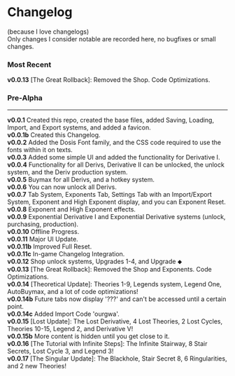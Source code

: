 # Changelog
(because I love changelogs) <br>
Only changes I consider notable are recorded here, no bugfixes or small changes.
### Most Recent
**v0.0.13** [The Great Rollback]: Removed the Shop. Code Optimizations. <br>
### Pre-Alpha
***
**v0.0.1** Created this repo, created the base files, added Saving, Loading, Import, and Export systems, and added a favicon. <br>
**v0.0.1b** Created this Changelog. <br>
**v0.0.2** Added the Dosis Font family, and the CSS code required to use the fonts within it on texts. <br>
**v0.0.3** Added some simple UI and added the functionality for Derivative I. <br>
**v0.0.4** Functionality for all Derivs, Derivative II can be unlocked, the unlock system, and the Deriv production system. <br>
**v0.0.5** Buymax for all Derivs, and a hotkey system. <br>
**v0.0.6** You can now unlock all Derivs. <br>
**v0.0.7** Tab System, Exponents Tab, Settings Tab with an Import/Export System, Exponent and High Exponent display, and you can Exponent Reset. <br>
**v0.0.8** Exponent and High Exponent effects. <br>
**v0.0.9** Exponential Derivative I and Exponential Derivative systems (unlock, purchasing, production). <br>
**v0.0.10** Offline Progress. <br>
**v0.0.11** Major UI Update. <br>
**v0.0.11b** Improved Full Reset. <br>
**v0.0.11c** In-game Changelog Integration. <br>
**v0.0.12** Shop unlock systems, Upgrades 1-4, and Upgrade ⬥ <br>
**v0.0.13** [The Great Rollback]: Removed the Shop and Exponents. Code Optimizations.<br>
**v0.0.14** [Theoretical Update]: Theories 1-9, Legends system, Legend One, AutoBuymax, and a lot of code optimizations! <br>
**v0.0.14b** Future tabs now display '???' and can't be accessed until a certain point. <br>
**v0.0.14c** Added Import Code 'ourgwa'. <br>
**v0.0.15** [Lost Update]: The Lost Derivative, 4 Lost Theories, 2 Lost Cycles, Theories 10-15, Legend 2, and Derivative V! <br>
**v0.0.15b** More content is hidden until you get close to it. <br>
**v0.0.16** [The Tutorial with Infinite Steps]: The Infinite Stairway, 8 Stair Secrets, Lost Cycle 3, and Legend 3! <br>
**v0.0.17** [The Singular Update]: The Blackhole, Stair Secret 8, 6 Ringularities, and 2 new Theories! <br>